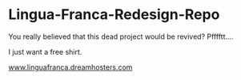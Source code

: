 # Lingua-Franca-Redesign-Repo
You really believed that this dead project would be revived?
Pfffftt....





I just want a free shirt.

www.linguafranca.dreamhosters.com
